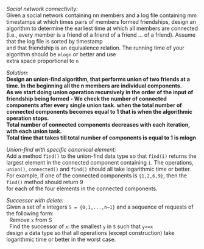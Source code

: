 *Social network connectivity:*  
     Given a social network containing nn members and a log file containing mm timestamps at which times pairs of members formed friendships, design an algorithm to determine the earliest time at which all members are connected  
     (i.e., every member is a friend of a friend of a friend ... of a friend). Assume that the log file is sorted by timestamp  
     and that friendship is an equivalence relation. The running time of your algorithm should be `mlogn` or better and use  
     extra space proportional to `n` 

*Solution:*    
     **Design an union-find algorithm, that performs union of two friends at a time. In the beginning all the n members are individual components.  
     As we start doing union operation recursively in the order of the input of friendship being formed - We check the number of connected components after every single union task. when the total number of connected components becomes equal to 1 that is when the algorithmic operation stops.  
     Total number of connected components decreases with each iteration, with each union task.  
     Total time that takes till total number of components is equal to 1 is mlogn**
     



*Union-find with specific canonical element:*    
     Add a method `find()` to the union-find data type so that `find(i)` returns the largest element in the connected component containing `i`. The operations, `union()`, `connected()` and `find()` should all take logarithmic time or better.  
     For example, if one of the connected components is `{1,2,6,9}`, then the `find()` method should return 9  
     for each of the four elements in the connected components.  
     
     
     
*Successor with delete:*  
     Given a set of `n` integers `S = {0,1,...,n−1}` and a sequence of requests of the following form:  
     &nbsp;&nbsp;Remove `x` from S  
     &nbsp;&nbsp;Find the successor of `x`: the smallest `y` in `S` such that `y>=x`  
     design a data type so that all operations (except construction) take logarithmic time or better in the worst case.
     

     
